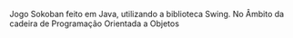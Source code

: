  Jogo Sokoban feito em Java, utilizando a biblioteca Swing. No Âmbito da cadeira de Programação Orientada a Objetos
